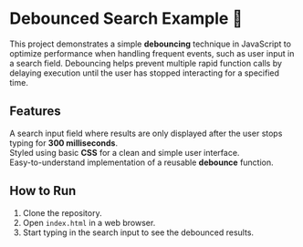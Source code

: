 # Debounced Search Example 🎯

This project demonstrates a simple **debouncing** technique in JavaScript to optimize performance when handling frequent events, such as user input in a search field. Debouncing helps prevent multiple rapid function calls by delaying execution until the user has stopped interacting for a specified time.

## Features

A search input field where results are only displayed after the user stops typing for **300 milliseconds**.  
Styled using basic **CSS** for a clean and simple user interface.  
Easy-to-understand implementation of a reusable **debounce** function.

## How to Run

1. Clone the repository.
2. Open `index.html` in a web browser.
3. Start typing in the search input to see the debounced results.